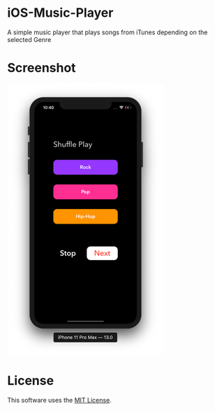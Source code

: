 # iOS-Music-Player
A simple music player that plays songs from iTunes depending on the selected Genre

# Screenshot

![Screenshot](Screenshot(1).png)

# License 

This software uses the [MIT License](https://github.com/deeptadeeproy/iOS-Music-Player/blob/master/LICENSE).
